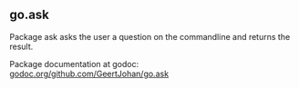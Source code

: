 ## go.ask

Package ask asks the user a question on the commandline and returns the result.

Package documentation at godoc: [godoc.org/github.com/GeertJohan/go.ask](http://godoc.org/github.com/GeertJohan/go.ask)